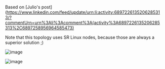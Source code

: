 Based on [Julio's post](https://www.linkedin.com/feed/update/urn:li:activity:6897226135206285313/?commentUrn=urn%3Ali%3Acomment%3A(activity%3A6897226135206285313%2C6897258956964585473)

Note that this topology uses SR Linux nodes, because those are always a superior solution ;)

![image](https://user-images.githubusercontent.com/2031627/153289029-07fe26e7-4ff4-45ea-97ec-124834f8965b.png)

![image](https://user-images.githubusercontent.com/2031627/153288991-9a70fef8-6458-4ca0-8cd0-479baa0639f9.png)

